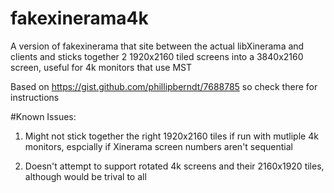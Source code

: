 fakexinerama4k
==============

A version of fakexinerama that site between the actual libXinerama and clients and sticks together 2 1920x2160 tiled screens into a 3840x2160 screen, useful for 4k monitors that use MST

Based on https://gist.github.com/phillipberndt/7688785 so check there for instructions

#Known Issues:
1) Might not stick together the right 1920x2160 tiles if run with mutliple 4k monitors, espcially  if Xinerama screen numbers aren't sequential

2) Doesn't attempt to support rotated 4k screens and their 2160x1920 tiles, although would be trival to all

